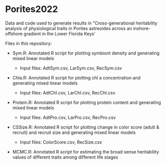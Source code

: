 # Porites2022

Data and code used to generate results in "Cross-generational heritability analysis of physiological traits in Porites astreoides across an inshore-offshore gradient in the Lower Florida Keys'


Files in this repository:

- Sym.R: Annotated R script for plotting symbiont density and generating mixed linear models

  - Input files: AdtSym.csv, LarSym.csv, RecSym.csv

- Chla.R: Annotated R script for plotting chl a concentration and generating mixed linear models

  - Input files: AdtChl.csv, LarChl.csv, RecChl.csv

- Protein.R: Annotated R script for plotting protein content and generating mixed linear models

  - Input files: AdtPro.csv, LarPro.csv, RecPro.csv

- CSSize.R: Annotated R script for plotting change in color score (adult & recruit) and recruit size and generating mixed linear models

  - Input files: ColorScore.csv, RecSize.csv
    
- MCMC.R: Annotated R script for estimating the broad sense heritability values of different traits among different life stages

